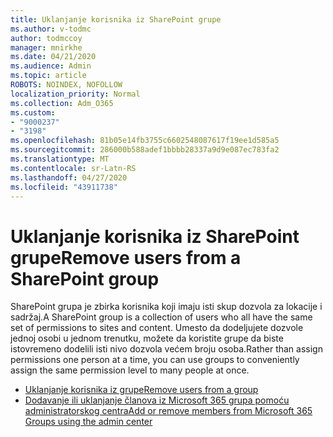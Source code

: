 ```yaml
---
title: Uklanjanje korisnika iz SharePoint grupe
ms.author: v-todmc
author: todmccoy
manager: mnirkhe
ms.date: 04/21/2020
ms.audience: Admin
ms.topic: article
ROBOTS: NOINDEX, NOFOLLOW
localization_priority: Normal
ms.collection: Adm_O365
ms.custom:
- "9000237"
- "3198"
ms.openlocfilehash: 81b05e14fb3755c6602548087617f19ee1d585a5
ms.sourcegitcommit: 286000b588adef1bbbb28337a9d9e087ec783fa2
ms.translationtype: MT
ms.contentlocale: sr-Latn-RS
ms.lasthandoff: 04/27/2020
ms.locfileid: "43911738"
---
```

# <a name="remove-users-from-a-sharepoint-group"></a><span data-ttu-id="7aa70-102">Uklanjanje korisnika iz SharePoint grupe</span><span class="sxs-lookup"><span data-stu-id="7aa70-102">Remove users from a SharePoint group</span></span>

<span data-ttu-id="7aa70-103">SharePoint grupa je zbirka korisnika koji imaju isti skup dozvola za lokacije i sadržaj.</span><span class="sxs-lookup"><span data-stu-id="7aa70-103">A SharePoint group is a collection of users who all have the same set of permissions to sites and content.</span></span> <span data-ttu-id="7aa70-104">Umesto da dodeljujete dozvole jednoj osobi u jednom trenutku, možete da koristite grupe da biste istovremeno dodelili isti nivo dozvola većem broju osoba.</span><span class="sxs-lookup"><span data-stu-id="7aa70-104">Rather than assign permissions one person at a time, you can use groups to conveniently assign the same permission level to many people at once.</span></span>

- [<span data-ttu-id="7aa70-105">Uklanjanje korisnika iz grupe</span><span class="sxs-lookup"><span data-stu-id="7aa70-105">Remove users from a group</span></span>](https://docs.microsoft.com/sharepoint/customize-sharepoint-site-permissions#remove-users-from-a-group)
- [<span data-ttu-id="7aa70-106">Dodavanje ili uklanjanje članova iz Microsoft 365 grupa pomoću administratorskog centra</span><span class="sxs-lookup"><span data-stu-id="7aa70-106">Add or remove members from Microsoft 365 Groups using the admin center</span></span>](https://docs.microsoft.com/office365/admin/create-groups/add-or-remove-members-from-groups?view=o365-worldwide)
